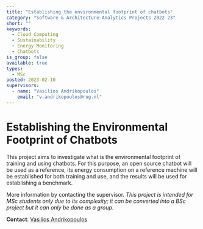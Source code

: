 ```yaml
---
title: "Establishing the environmental footprint of chatbots"
category: "Software & Architecture Analytics Projects 2022-23"
short: ""
keywords:
  - Cloud Computing
  - Sustainability
  - Energy Monitoring
  - Chatbots
is_group: false
available: true
types:
  - MSc
posted: 2023-02-10
supervisors:
  - name: "Vasilios Andrikopoulos"
    email: "v.andrikopoulos@rug.nl"
---
```


# Establishing the Environmental Footprint of Chatbots

This project aims to investigate what is the environmental footprint of training and using chatbots. For this purpose, an open source chatbot will be used as a reference, its energy consumption on a reference machine will be established for both training and use, and the results will be used for establishing a benchmark.

More information by contacting the supervisor. *This project is intended for MSc students only due to its complexity; it can be converted into a BSc project but it can only be done as a group*.

**Contact**: [Vasilios Andrikopoulos](v.andrikopoulos@rug.nl)
